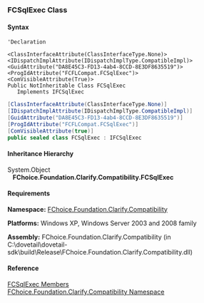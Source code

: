 ﻿### FCSqlExec Class

#### Syntax

```vbnet
'Declaration

<ClassInterfaceAttribute(ClassInterfaceType.None)>
<IDispatchImplAttribute(IDispatchImplType.CompatibleImpl)>
<GuidAttribute("DA8E45C3-FD13-4ab4-8CCD-8E3DF8635519")>
<ProgIdAttribute("FCFLCompat.FCSqlExec")>
<ComVisibleAttribute(True)>
Public NotInheritable Class FCSqlExec 
   Implements IFCSqlExec 
```

```csharp
[ClassInterfaceAttribute(ClassInterfaceType.None)]
[IDispatchImplAttribute(IDispatchImplType.CompatibleImpl)]
[GuidAttribute("DA8E45C3-FD13-4ab4-8CCD-8E3DF8635519")]
[ProgIdAttribute("FCFLCompat.FCSqlExec")]
[ComVisibleAttribute(true)]
public sealed class FCSqlExec : IFCSqlExec  
```

#### Inheritance Hierarchy

System.Object  
   **FChoice.Foundation.Clarify.Compatibility.FCSqlExec**  

#### Requirements

**Namespace:** [FChoice.Foundation.Clarify.Compatibility](FChoice.Foundation.Clarify.Compatibility~FChoice.Foundation.Clarify.Compatibility_namespace.md)

**Platforms:** Windows XP, Windows Server 2003 and 2008 family

**Assembly:** FChoice.Foundation.Clarify.Compatibility (in C:\\dovetail\\dovetail-sdk\\build\\Release\\FChoice.Foundation.Clarify.Compatibility.dll)

#### Reference

[FCSqlExec Members](FChoice.Foundation.Clarify.Compatibility~FChoice.Foundation.Clarify.Compatibility.FCSqlExec_members.md)  
[FChoice.Foundation.Clarify.Compatibility Namespace](FChoice.Foundation.Clarify.Compatibility~FChoice.Foundation.Clarify.Compatibility_namespace.md)